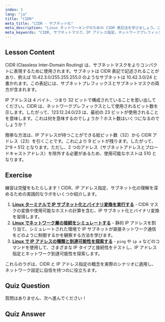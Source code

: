 ```yaml
---
index: 5
lang: "ja"
title: "CIDR"
meta_title: "CIDR - サブネット化"
meta_description: "Linux ネットワーキングのための CIDR 表記法を学びましょう。この初心者向けのガイドで、サブネットマスク、IP アドレス指定、ホスト計算を理解し、ネットワークスキルを向上させましょう！"
meta_keywords: "CIDR, サブネットマスク，IP アドレス指定，ネットワークプレフィックス，Linux ネットワーキング，初心者，チュートリアル，ガイド"
---
```


## Lesson Content

CIDR (Classless Inter-Domain Routing) は、サブネットマスクをよりコンパクトに表現するために使用されます。サブネットは CIDR 表記で記述されることがあり、例えば 10.42.3.0/255.255.255.0 のようなサブネットは 10.42.3.0/24 と書かれます。この表記には、サブネットプレフィックスとサブネットマスクの両方が含まれます。

IP アドレスは 4 バイト、つまり 32 ビットで構成されていることを思い出してください。CIDR は、ネットワークプレフィックスとして使用されるビット数を示します。したがって、123.12.24.0/23 は、最初の 23 ビットが使用されることを意味します。これは何を意味するのでしょうか？ホスト数はいくつになるのでしょうか？

簡単な方法は、IP アドレスが持つことができる総ビット数（32）から CIDR アドレス（23）を引くことです。これにより 9 ビットが残ります。したがって、2^9 = 512 となります。ただし、2 つのアドレス（サブネットアドレスとブロードキャストアドレス）を除外する必要があるため、使用可能なホストは 510 となります。

## Exercise

練習は完璧をもたらします！CIDR、IP アドレス指定、サブネット化の理解を深めるための実践的なラボをいくつか紹介します。

1. **[Linux ターミナルで IP サブネット化とバイナリ変換を実行する](https://labex.io/ja/labs/comptia-perform-ip-subnetting-and-binary-conversion-in-the-linux-terminal-592782)** - CIDR マスクの変換や使用可能なホストの計算を含む、IP サブネット化とバイナリ変換を習得します。
2. **[Linux でネットワーク層の接続をシミュレートする](https://labex.io/ja/labs/comptia-simulate-network-layer-connectivity-in-linux-592752)** - 静的 IP アドレスを割り当て、シミュレートされた環境で IP サブネットが直接ネットワーク通信をどのように制御するかを観察する方法を学びます。
3. **[Linux で IP アドレスの種類と到達可能性を探索する](https://labex.io/ja/labs/comptia-explore-ip-address-types-and-reachability-in-linux-592780)** - `ping` や `ip a` などのコマンドを使用して、さまざまな IP タイプと接続性をテストし、IP アドレス指定とネットワーク到達可能性を探索します。

これらのラボは、CIDR と IP アドレス指定の概念を実際のシナリオに適用し、ネットワーク設定に自信を持つのに役立ちます。

## Quiz Question

質問はありません、次へ進んでください！

## Quiz Answer
